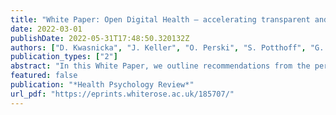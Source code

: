 ```yaml
---
title: "White Paper: Open Digital Health – accelerating transparent and scalable health promotion and treatment"
date: 2022-03-01
publishDate: 2022-05-31T17:48:50.320132Z
authors: ["D. Kwasnicka", "J. Keller", "O. Perski", "S. Potthoff", "G. A. ten Hoor", "B. Ainsworth", "R. Crutzen", "S. Dohle", "A. van Dongen", "M. Heino", "J. F. Henrich", "L. Knox", "L. M. König", "W. Maltinsky", "C. McCallum", "J. Nalukwago", "E. Neter", "J. Nurmi", "M. Spitschan", "S. B. Van Beurden", "L. N. Van der Laan", "K. Wunsch", "J. J. J. Levink", "R. Sanderman"]
publication_types: ["2"]
abstract: "In this White Paper, we outline recommendations from the perspective of health psychology and behavioural science, addressing three research gaps: (1) What methods in the health psychology research toolkit can be best used for developing and evaluating digital health tools? (2) What are the most feasible strategies to reuse digital health tools across populations and settings? (3) What are the main advantages and challenges of sharing (openly publishing) data, code, intervention content and design features of digital health tools? We provide actionable suggestions for researchers joining the continuously growing Open Digital Health movement, poised to revolutionise health psychology research and practice in the coming years. This White Paper is positioned in the current context of the COVID-19 pandemic, exploring how digital health tools have rapidly gained popularity in 2020–2022, when world-wide health promotion and treatment efforts rapidly shifted from face-to-face to remote delivery. This statement is written by the Directors of the not-for-profit Open Digital Health initiative (n = 6), Experts attending the European Health Psychology Society Synergy Expert Meeting (n = 17), and the initiative consultant, following a two-day meeting (19–20th August 2021)."
featured: false
publication: "*Health Psychology Review*"
url_pdf: "https://eprints.whiterose.ac.uk/185707/"
---
```


